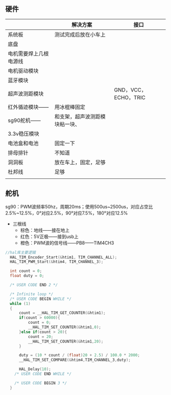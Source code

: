 ## 硬件

|                        | 解决方案                       | 接口                 |
| ---------------------- | ------------------------------ | -------------------- |
| 系统板                 | 测试完成后放在小车上           |                      |
| 底盘                   |                                |                      |
| 电机需要焊上几根电源线 |                                |                      |
| 电机驱动模块           |                                |                      |
| 蓝牙模块               |                                |                      |
| 超声波测距模块         |                                | GND，VCC，ECHO，TRIC |
| 红外循迹模块——         | 用冰棍棒固定                   |                      |
| sg90舵机——             | 和支架，超声波测距模块粘一块、 |                      |
| 3.3v稳压模块           |                                |                      |
| 电池盒和电池           | 固定一下                       |                      |
| 排母排针               | 不知道                         |                      |
| 洞洞板                 | 放在车上，固定，足够           |                      |
| 杜邦线                 | 足够                           |                      |
|                        |                                |                      |

## 舵机

sg90：PWM波频率50hz，周期20ms；使用500us~2500us，对应占空比2.5%~12.5%，0°对应2.5%，90°对应7.5%，180°对应12.5%

- 三根线
  - 棕色：地线——接在地上
  - 红色：5V正极——接到usb上
  - 橙色：PWM波的信号线——PB8——TIM4CH3

```c
//hal库主要逻辑
  HAL_TIM_Encoder_Start(&htim1, TIM_CHANNEL_ALL);
  HAL_TIM_PWM_Start(&htim4, TIM_CHANNEL_3);

  int count = 0;
  float duty = 0;

  /* USER CODE END 2 */

  /* Infinite loop */
  /* USER CODE BEGIN WHILE */
  while (1)
  {
	  count = __HAL_TIM_GET_COUNTER(&htim1);
	  if(count > 60000){
		  count = 0;
		  __HAL_TIM_SET_COUNTER(&htim1,0);
	  }else if(count > 20){
		  count = 20;
		  __HAL_TIM_SET_COUNTER(&htim1,20);
	  }

	  duty = (10 * count / (float)20 + 2.5) / 100.0 * 2000;
	  __HAL_TIM_SET_COMPARE(&htim4,TIM_CHANNEL_3,duty);

	  HAL_Delay(10);
    /* USER CODE END WHILE */

    /* USER CODE BEGIN 3 */
  }
```

